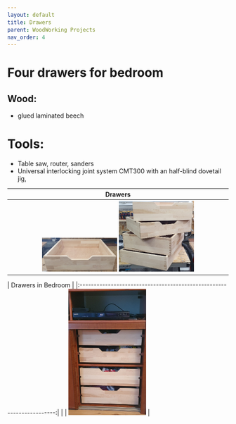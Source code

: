 ```yaml
---
layout: default
title: Drawers
parent: WoodWorking Projects
nav_order: 4
---
```

# Four drawers for bedroom

## Wood: 
* glued laminated beech

# Tools: 
* Table saw, router, sanders
* Universal interlocking joint system
CMT300 with an half-blind dovetail jig,  

|                                Drawers                                |
|:---------------------------------------------------------------------:|
| <img alt="image" height="35%" src="/media/Drawers.jpg" width="35%"/> <img alt="image" height="35%" src="/media/Drawer_2.jpg" width="35%"/> | 



|                          Drawers in Bedroom                           |
|:---------------------------------------------------------------------:| | 
| <img alt="image" height="35%" src="/media/Drawer_3.jpg" width="35%"/> | 
